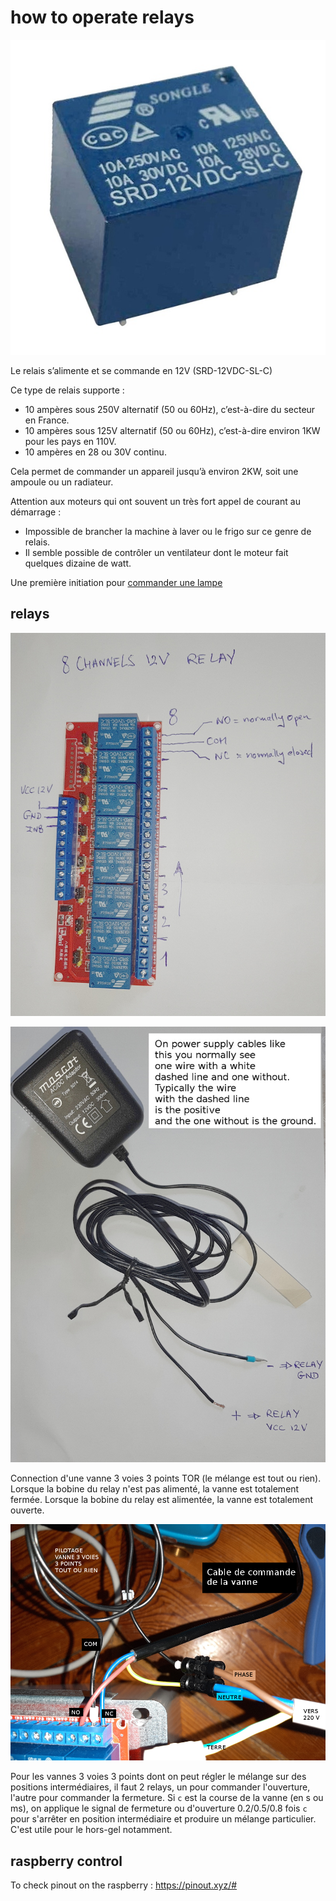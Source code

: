 # how to operate relays

![relay 12V 10A 230V](img_relays/songle12Vrelay10A.jpg)

Le relais s’alimente et se commande en 12V (SRD-12VDC-SL-C)

Ce type de relais supporte :

- 10 ampères sous 250V alternatif (50 ou 60Hz), c’est-à-dire du secteur en France.
- 10 ampères sous 125V alternatif (50 ou 60Hz), c’est-à-dire environ 1KW pour les pays en 110V. 
- 10 ampères en 28 ou 30V continu.

Cela permet de commander un appareil jusqu’à environ 2KW, soit une ampoule ou un radiateur. 

Attention aux moteurs qui ont souvent un très fort appel de courant au démarrage :

- Impossible de brancher la machine à laver ou le frigo sur ce genre de relais. 
- Il semble possible de contrôler un ventilateur dont le moteur fait quelques dizaine de watt.

Une première initiation pour [commander une lampe](relays_operate_a_lamp.md)

## relays

![relays](img_relays/relays.jpg)

![relay power supply](img_relays/power_supply.jpg)

Connection d'une vanne 3 voies 3 points TOR (le mélange est tout ou rien). Lorsque la bobine du relay n'est pas alimenté, la vanne est totalement fermée. Lorsque la bobine du relay est alimentée, la vanne est totalement ouverte.

![V3V mode TOR](img_relays/relaysV3VTOR.png)

Pour les vannes 3 voies 3 points dont on peut régler le mélange sur des positions intermédiaires, il faut 2 relays, un pour commander l'ouverture, l'autre pour commander la fermeture. Si `c` est la course de la vanne (en s ou ms), on applique le signal de fermeture ou d'ouverture 0.2/0.5/0.8 fois `c` pour s'arrêter en position intermédiaire et produire un mélange particulier. C'est utile pour le hors-gel notamment. 

## raspberry control

To check pinout on the raspberry : https://pinout.xyz/#


